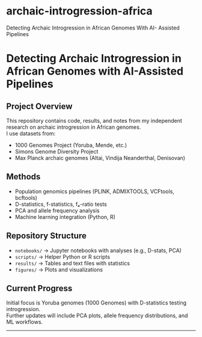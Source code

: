 # archaic-introgression-africa
Detecting Archaic Introgression in African Genomes With AI- Assisted Pipelines
# Detecting Archaic Introgression in African Genomes with AI-Assisted Pipelines

## Project Overview
This repository contains code, results, and notes from my independent research on archaic introgression in African genomes.  
I use datasets from:
- 1000 Genomes Project (Yoruba, Mende, etc.)
- Simons Genome Diversity Project
- Max Planck archaic genomes (Altai, Vindija Neanderthal, Denisovan)

## Methods
- Population genomics pipelines (PLINK, ADMIXTOOLS, VCFtools, bcftools)
- D-statistics, f-statistics, f₄-ratio tests
- PCA and allele frequency analysis
- Machine learning integration (Python, R)

## Repository Structure
- `notebooks/` → Jupyter notebooks with analyses (e.g., D-stats, PCA)  
- `scripts/` → Helper Python or R scripts  
- `results/` → Tables and text files with statistics  
- `figures/` → Plots and visualizations  

## Current Progress
Initial focus is Yoruba genomes (1000 Genomes) with D-statistics testing introgression.  
Further updates will include PCA plots, allele frequency distributions, and ML workflows.

---

